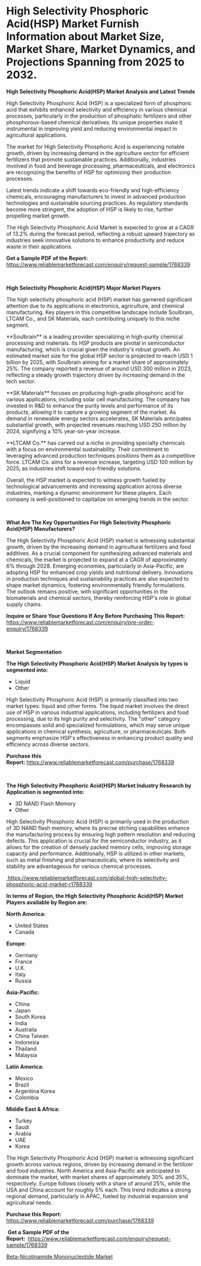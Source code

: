 <p><h1>High Selectivity Phosphoric Acid(HSP) Market Furnish Information about Market Size, Market Share, Market Dynamics, and Projections Spanning from 2025 to 2032.</h1></p><p><strong>High Selectivity Phosphoric Acid(HSP) Market Analysis and Latest Trends</strong></p>
<p><p>High Selectivity Phosphoric Acid (HSP) is a specialized form of phosphoric acid that exhibits enhanced selectivity and efficiency in various chemical processes, particularly in the production of phosphatic fertilizers and other phosphorous-based chemical derivatives. Its unique properties make it instrumental in improving yield and reducing environmental impact in agricultural applications.</p><p>The market for High Selectivity Phosphoric Acid is experiencing notable growth, driven by increasing demand in the agriculture sector for efficient fertilizers that promote sustainable practices. Additionally, industries involved in food and beverage processing, pharmaceuticals, and electronics are recognizing the benefits of HSP for optimizing their production processes. </p><p>Latest trends indicate a shift towards eco-friendly and high-efficiency chemicals, encouraging manufacturers to invest in advanced production technologies and sustainable sourcing practices. As regulatory standards become more stringent, the adoption of HSP is likely to rise, further propelling market growth. </p><p>The High Selectivity Phosphoric Acid Market is expected to grow at a CAGR of 13.2% during the forecast period, reflecting a robust upward trajectory as industries seek innovative solutions to enhance productivity and reduce waste in their applications.</p></p>
<p><strong>Get a Sample PDF of the Report:&nbsp;</strong> <a href="https://www.reliablemarketforecast.com/enquiry/request-sample/1768339?utm_campaign=1674&utm_medium=2&utm_source=Github&utm_content=ia&utm_term=02022025&utm_id=high-selectivity-phosphoric-acidhsp">https://www.reliablemarketforecast.com/enquiry/request-sample/1768339</a></p>
<p>&nbsp;</p>
<p><strong>High Selectivity Phosphoric Acid(HSP) Major Market Players</strong></p>
<p><p>The high selectivity phosphoric acid (HSP) market has garnered significant attention due to its applications in electronics, agriculture, and chemical manufacturing. Key players in this competitive landscape include Soulbrain, LTCAM Co., and SK Materials, each contributing uniquely to this niche segment.</p><p>**Soulbrain** is a leading provider specializing in high-purity chemical processing and materials. Its HSP products are pivotal in semiconductor manufacturing, which is crucial given the industry's robust growth. An estimated market size for the global HSP sector is projected to reach USD 1 billion by 2025, with Soulbrain aiming for a market share of approximately 25%. The company reported a revenue of around USD 300 million in 2023, reflecting a steady growth trajectory driven by increasing demand in the tech sector.</p><p>**SK Materials** focuses on producing high-grade phosphoric acid for various applications, including solar cell manufacturing. The company has invested in R&D to enhance the purity levels and performance of its products, allowing it to capture a growing segment of the market. As demand in renewable energy sectors accelerates, SK Materials anticipates substantial growth, with projected revenues reaching USD 250 million by 2024, signifying a 10% year-on-year increase.</p><p>**LTCAM Co.** has carved out a niche in providing specialty chemicals with a focus on environmental sustainability. Their commitment to leveraging advanced production techniques positions them as a competitive force. LTCAM Co. aims for a revenue increase, targeting USD 100 million by 2025, as industries shift toward eco-friendly solutions.</p><p>Overall, the HSP market is expected to witness growth fueled by technological advancements and increasing application across diverse industries, marking a dynamic environment for these players. Each company is well-positioned to capitalize on emerging trends in the sector.</p></p>
<p>&nbsp;</p>
<p><strong>What Are The Key Opportunities For High Selectivity Phosphoric Acid(HSP) Manufacturers?</strong></p>
<p><p>The High Selectivity Phosphoric Acid (HSP) market is witnessing substantial growth, driven by the increasing demand in agricultural fertilizers and food additives. As a crucial component for synthesizing advanced materials and chemicals, the market is projected to expand at a CAGR of approximately 6% through 2028. Emerging economies, particularly in Asia-Pacific, are adopting HSP for enhanced crop yields and nutritional delivery. Innovations in production techniques and sustainability practices are also expected to shape market dynamics, fostering environmentally friendly formulations. The outlook remains positive, with significant opportunities in the biomaterials and chemical sectors, thereby reinforcing HSP's role in global supply chains.</p></p>
<p><strong>Inquire or Share Your Questions If Any Before Purchasing This Report:</strong> <a href="https://www.reliablemarketforecast.com/enquiry/pre-order-enquiry/1768339?utm_campaign=1674&utm_medium=2&utm_source=Github&utm_content=ia&utm_term=02022025&utm_id=high-selectivity-phosphoric-acidhsp">https://www.reliablemarketforecast.com/enquiry/pre-order-enquiry/1768339</a></p>
<p>&nbsp;</p>
<p><strong>Market Segmentation</strong></p>
<p><strong>The High Selectivity Phosphoric Acid(HSP) Market Analysis by types is segmented into:</strong></p>
<p><ul><li>Liquid</li><li>Other</li></ul></p>
<p><p>High Selectivity Phosphoric Acid (HSP) is primarily classified into two market types: liquid and other forms. The liquid market involves the direct use of HSP in various industrial applications, including fertilizers and food processing, due to its high purity and selectivity. The "other" category encompasses solid and specialized formulations, which may serve unique applications in chemical synthesis, agriculture, or pharmaceuticals. Both segments emphasize HSP's effectiveness in enhancing product quality and efficiency across diverse sectors.</p></p>
<p><strong>Purchase this Report:&nbsp;</strong><a href="https://www.reliablemarketforecast.com/purchase/1768339?utm_campaign=1674&utm_medium=2&utm_source=Github&utm_content=ia&utm_term=02022025&utm_id=high-selectivity-phosphoric-acidhsp">https://www.reliablemarketforecast.com/purchase/1768339</a></p>
<p>&nbsp;</p>
<p><strong>The High Selectivity Phosphoric Acid(HSP) Market Industry Research by Application is segmented into:</strong></p>
<p><ul><li>3D NAND Flash Memory</li><li>Other</li></ul></p>
<p><p>High Selectivity Phosphoric Acid (HSP) is primarily used in the production of 3D NAND flash memory, where its precise etching capabilities enhance the manufacturing process by ensuring high pattern resolution and reducing defects. This application is crucial for the semiconductor industry, as it allows for the creation of densely packed memory cells, improving storage capacity and performance. Additionally, HSP is utilized in other markets, such as metal finishing and pharmaceuticals, where its selectivity and stability are advantageous for various chemical processes.</p></p>
<p><a href="https://www.reliablemarketforecast.com/global-high-selectivity-phosphoric-acid-market-r1768339?utm_campaign=1674&utm_medium=2&utm_source=Github&utm_content=ia&utm_term=02022025&utm_id=high-selectivity-phosphoric-acidhsp">&nbsp;https://www.reliablemarketforecast.com/global-high-selectivity-phosphoric-acid-market-r1768339</a></p>
<p><strong>In terms of Region, the High Selectivity Phosphoric Acid(HSP) Market Players available by Region are:</strong></p>
<p>
    <p> <strong> North America: </strong>
        <ul>
            <li>United States</li>
            <li>Canada</li>
        </ul>
        </p> 
    <p> <strong> Europe: </strong>
        <ul>
            <li>Germany</li>
            <li>France</li>
            <li>U.K.</li>
            <li>Italy</li>
            <li>Russia</li>
        </ul>
        </p> 
    <p> <strong> Asia-Pacific: </strong>
        <ul>
            <li>China</li>
            <li>Japan</li>
            <li>South Korea</li>
            <li>India</li>
            <li>Australia</li>
            <li>China Taiwan</li>
            <li>Indonesia</li>
            <li>Thailand</li>
            <li>Malaysia</li>
        </ul>
        </p> 
    <p> <strong> Latin America: </strong>
        <ul>
            <li>Mexico</li>
            <li>Brazil</li>
            <li>Argentina Korea</li>
            <li>Colombia</li>
        </ul>
        </p> 
    <p> <strong> Middle East & Africa: </strong>
        <ul>
            <li>Turkey</li>
            <li>Saudi</li>
            <li>Arabia</li>
            <li>UAE</li>
            <li>Korea</li>
        </ul>
    </p>
    </p>
<p><p>The High Selectivity Phosphoric Acid (HSP) market is witnessing significant growth across various regions, driven by increasing demand in the fertilizer and food industries. North America and Asia-Pacific are anticipated to dominate the market, with market shares of approximately 30% and 35%, respectively. Europe follows closely with a share of around 25%, while the USA and China account for roughly 5% each. This trend indicates a strong regional demand, particularly in APAC, fueled by industrial expansion and agricultural needs.</p></p>
<p><strong>Purchase this Report: </strong><a href="https://www.reliablemarketforecast.com/purchase/1768339?utm_campaign=1674&utm_medium=2&utm_source=Github&utm_content=ia&utm_term=02022025&utm_id=high-selectivity-phosphoric-acidhsp">https://www.reliablemarketforecast.com/purchase/1768339</a></p>
<p>&nbsp;<strong>Get a Sample PDF of the Report:&nbsp;&nbsp;</strong><a href="https://www.reliablemarketforecast.com/enquiry/request-sample/1768339?utm_campaign=1674&utm_medium=2&utm_source=Github&utm_content=ia&utm_term=02022025&utm_id=high-selectivity-phosphoric-acidhsp">https://www.reliablemarketforecast.com/enquiry/request-sample/1768339</a></p>
<p><strong></strong></p>
<p><p><a href="https://github.com/mookiesville/Market-Research-Report-List-1/blob/main/beta-nicotinamide-mononucleotide-market.md?utm_campaign=1674&utm_medium=2&utm_source=Github&utm_content=ia&utm_term=02022025&utm_id=high-selectivity-phosphoric-acidhsp">Beta-Nicotinamide Mononucleotide Market</a></p></p>